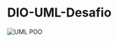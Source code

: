 # DIO-UML-Desafio

![UML POO](https://github.com/user-attachments/assets/c0787670-4b01-4d69-9e8c-1d1db8f42693)
